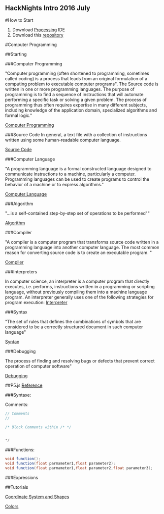 ## HackNights Intro 2016 July

#How to Start

1. Download [Processing](https://processing.org/download/?processing) IDE
2. Download this [repository](https://github.com/hacklabes/HackNights_Intro_2016_July/archive/master.zip)


#Computer Programming

##Starting

###Computer Programming

"Computer programming (often shortened to programming, sometimes called coding) is a process that leads from an original formulation of a computing problem to executable computer programs".
The Source code is written in one or more programming languages. The purpose of programming is to find a sequence of instructions that will automate performing a specific task or solving a given problem. The process of programming thus often requires expertise in many different subjects, including knowledge of the application domain, specialized algorithms and formal logic."

[Computer Programming](https://en.wikipedia.org/wiki/Computer_programming)


###Source Code
In general, a text file with a collection of instructions written using some human-readable computer language.

[Source Code](https://en.wikipedia.org/wiki/Source_code)

###Computer Language

"A programming language is a formal constructed language designed to communicate instructions to a machine, particularly a computer. Programming languages can be used to create programs to control the behavior of a machine or to express algorithms."

[Computer Language](https://en.wikipedia.org/wiki/Computer_language)

###Algorithm

"...is a self-contained step-by-step set of operations to be performed""

[Algorithm](https://en.wikipedia.org/wiki/Algorithm)

###Compiler

"A compiler is a computer program that transforms source code written in a programming language into another computer language. The most common reason for converting source code is to create an executable program. "

[Compiler](https://en.wikipedia.org/wiki/Compiler)

###Interpreters

In computer science, an interpreter is a computer program that directly executes, i.e. performs, instructions written in a programming or scripting language, without previously compiling them into a machine language program. An interpreter generally uses one of the following strategies for program execution:
[Interpreter](https://en.wikipedia.org/wiki/Interpreter_(computing))

###Syntax

"The set of rules that defines the combinations of symbols that are considered to be a correctly structured document in such computer language"

[Syntax](https://en.wikipedia.org/wiki/Syntax_(programming_languages))

###Debugging 

The process of finding and resolving bugs or defects that prevent correct operation of computer software"

[Debugging](https://en.wikipedia.org/wiki/Debugging)


##P5.js
[Reference](http://p5js.org/reference/)


###Syntaxe:

Comments:
```java
// Comments
// 

/* Block Comments within /* */ 


*/

```
###Functions:

```java
void function();
void function(float parmameter1,float parameter2);
void function(float parmameter1,float parameter2,float parameter3);
```

###Expressions  


##Tutorials

[Coordinate System and Shapes](https://processing.org/tutorials/drawing/)

[Colors](https://processing.org/tutorials/color/)
